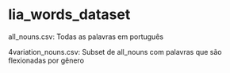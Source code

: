 # lia_words_dataset

all_nouns.csv:
  Todas as palavras em português

4variation_nouns.csv:
  Subset de all_nouns com palavras que são flexionadas por gênero

